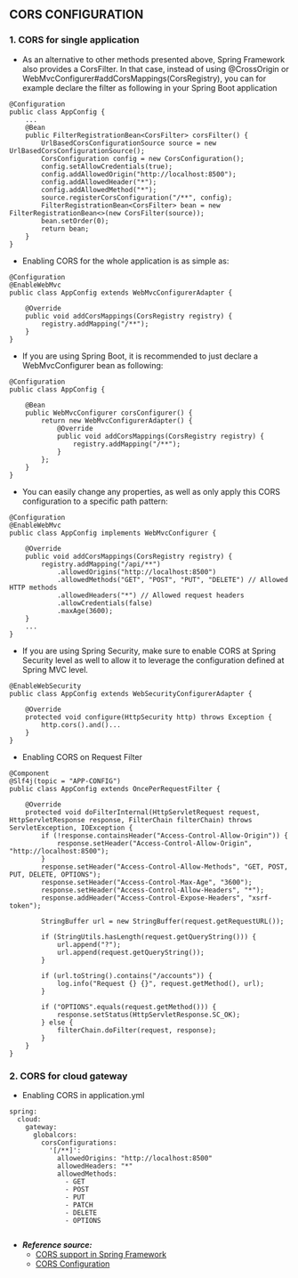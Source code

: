 ## CORS CONFIGURATION

### 1. CORS for single application
- As an alternative to other methods presented above, Spring Framework also provides a CorsFilter. 
In that case, instead of using @CrossOrigin or WebMvcConfigurer#addCorsMappings(CorsRegistry), 
you can for example declare the filter as following in your Spring Boot application
```
@Configuration
public class AppConfig {
    ...
    @Bean
    public FilterRegistrationBean<CorsFilter> corsFilter() {
        UrlBasedCorsConfigurationSource source = new UrlBasedCorsConfigurationSource();
        CorsConfiguration config = new CorsConfiguration();
        config.setAllowCredentials(true);
        config.addAllowedOrigin("http://localhost:8500");
        config.addAllowedHeader("*");
        config.addAllowedMethod("*");
        source.registerCorsConfiguration("/**", config);
        FilterRegistrationBean<CorsFilter> bean = new FilterRegistrationBean<>(new CorsFilter(source));
        bean.setOrder(0);
        return bean;
    }
}
```

- Enabling CORS for the whole application is as simple as:
```
@Configuration
@EnableWebMvc
public class AppConfig extends WebMvcConfigurerAdapter {

	@Override
	public void addCorsMappings(CorsRegistry registry) {
		registry.addMapping("/**");
	}
}
```

- If you are using Spring Boot, it is recommended to just declare a WebMvcConfigurer bean as following:
```
@Configuration
public class AppConfig {

    @Bean
    public WebMvcConfigurer corsConfigurer() {
        return new WebMvcConfigurerAdapter() {
            @Override
            public void addCorsMappings(CorsRegistry registry) {
                registry.addMapping("/**");
            }
        };
    }
}
```

- You can easily change any properties, as well as only apply this CORS configuration to a specific path pattern:
```
@Configuration
@EnableWebMvc
public class AppConfig implements WebMvcConfigurer {

	@Override
	public void addCorsMappings(CorsRegistry registry) {
		registry.addMapping("/api/**") 
			.allowedOrigins("http://localhost:8500") 
			.allowedMethods("GET", "POST", "PUT", "DELETE") // Allowed HTTP methods
			.allowedHeaders("*") // Allowed request headers
			.allowCredentials(false) 
			.maxAge(3600); 
	}
    ...
}
```

- If you are using Spring Security, make sure to enable CORS at Spring Security level as well to allow it to leverage the configuration defined at Spring MVC level.
```
@EnableWebSecurity
public class AppConfig extends WebSecurityConfigurerAdapter {

	@Override
	protected void configure(HttpSecurity http) throws Exception {
		http.cors().and()...
	}
}
```

- Enabling CORS on Request Filter
```
@Component
@Slf4j(topic = "APP-CONFIG")
public class AppConfig extends OncePerRequestFilter {

    @Override
    protected void doFilterInternal(HttpServletRequest request, HttpServletResponse response, FilterChain filterChain) throws ServletException, IOException {
        if (!response.containsHeader("Access-Control-Allow-Origin")) {
            response.setHeader("Access-Control-Allow-Origin", "http://localhost:8500");
        }
        response.setHeader("Access-Control-Allow-Methods", "GET, POST, PUT, DELETE, OPTIONS");
        response.setHeader("Access-Control-Max-Age", "3600");
        response.setHeader("Access-Control-Allow-Headers", "*");
        response.addHeader("Access-Control-Expose-Headers", "xsrf-token");

        StringBuffer url = new StringBuffer(request.getRequestURL());

        if (StringUtils.hasLength(request.getQueryString())) {
            url.append("?");
            url.append(request.getQueryString());
        }

        if (url.toString().contains("/accounts")) {
            log.info("Request {} {}", request.getMethod(), url);
        }

        if ("OPTIONS".equals(request.getMethod())) {
            response.setStatus(HttpServletResponse.SC_OK);
        } else {
            filterChain.doFilter(request, response);
        }
    }
}
```

### 2. CORS for cloud gateway
- Enabling CORS in application.yml
```
spring:
  cloud:
    gateway:
      globalcors:
        corsConfigurations:
          '[/**]':
            allowedOrigins: "http://localhost:8500"
            allowedHeaders: "*"
            allowedMethods:
              - GET
              - POST
              - PUT
              - PATCH
              - DELETE
              - OPTIONS
               
```



- ***Reference source:***
  - [CORS support in Spring Framework](https://spring.io/blog/2015/06/08/cors-support-in-spring-framework)
  - [CORS Configuration](https://cloud.spring.io/spring-cloud-gateway/multi/multi__cors_configuration.html)














